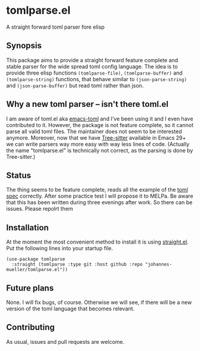 # tomlparse.el

A straight forward toml parser fore elisp


## Synopsis

This package aims to provide a straight forward feature complete and stable
parser for the wide spread toml config language.  The idea is to provide three
elisp functions `(tomlparse-file)`, `(tomlparse-buffer)` and
`(tomlparse-string)` functions, that behave similar to `(json-parse-string)`
and `(json-parse-buffer)` but read toml rather than json.


## Why a new toml parser – isn't there toml.el

I am aware of toml.el aka [emacs-toml](https://github.com/gongo/emacs-toml) and
I've been using it and I even have contributed to it.  However, the package is
not feature complete, so it cannot parse all valid toml files.  The maintainer
does not seem to be interested anymore.  Moreover, now that we have
[Tree-sitter](https://tree-sitter.github.io/tree-sitter/) available in Emacs
29+ we can write parsers way more easy with way less lines of code. (Actually
the name "tomlparse.el" is technically not correct, as the parsing is done by
Tree-sitter.)


## Status

The thing seems to be feature complete, reads all the example of the [toml
spec](https://toml.io/en/v1.0.0) correctly.  After some practice test I will
propose it to MELPa.  Be aware that this has been written during three evenings
after work.  So there can be issues. Please repolrt them


## Installation

At the moment the most convenient method to install it is using
[straight.el](https://github.com/raxod502/straight.el). Put the following lines
into your startup file.

``` elisp
(use-package tomlparse
  :straight (tomlparse :type git :host github :repo "johannes-mueller/tomlparse.el"))
```


## Future plans

None.  I will fix bugs, of course.  Otherwise we will see, if there will be a
new version of the toml language that becomes relevant.



## Contributing

As usual, issues and pull requests are welcome.
